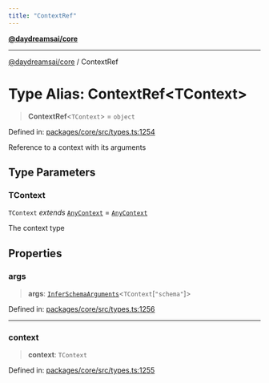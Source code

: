 ```yaml
---
title: "ContextRef"
---
```


[**@daydreamsai/core**](./api-reference.md)

***

[@daydreamsai/core](./api-reference.md) / ContextRef

# Type Alias: ContextRef\<TContext\>

> **ContextRef**\<`TContext`\> = `object`

Defined in: [packages/core/src/types.ts:1254](https://github.com/dojoengine/daydreams/blob/877d54c3d7a1ffa2e1fe799ae3402216c969af05/packages/core/src/types.ts#L1254)

Reference to a context with its arguments

## Type Parameters

### TContext

`TContext` *extends* [`AnyContext`](./AnyContext.md) = [`AnyContext`](./AnyContext.md)

The context type

## Properties

### args

> **args**: [`InferSchemaArguments`](./InferSchemaArguments.md)\<`TContext`\[`"schema"`\]\>

Defined in: [packages/core/src/types.ts:1256](https://github.com/dojoengine/daydreams/blob/877d54c3d7a1ffa2e1fe799ae3402216c969af05/packages/core/src/types.ts#L1256)

***

### context

> **context**: `TContext`

Defined in: [packages/core/src/types.ts:1255](https://github.com/dojoengine/daydreams/blob/877d54c3d7a1ffa2e1fe799ae3402216c969af05/packages/core/src/types.ts#L1255)
